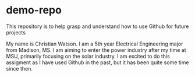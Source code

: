 # demo-repo
This repository is to help grasp and understand how to use Github for future projects


My name is Christian Watson. I am a 5th year Electrical Engineering major from Madison, MS. I am aiming to enter the power industry after my time at MSU, primarily focusing on the solar industry. I am excited to do this assigment as I have used Github in the past, but it has been quite some time since then.